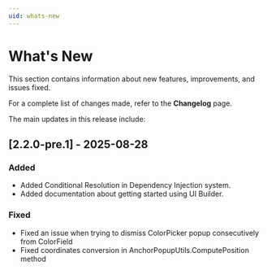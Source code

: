 ```yaml
---
uid: whats-new
---
```


# What's New

This section contains information about new features, improvements, and issues fixed.

For a complete list of changes made, refer to the **Changelog** page.

The main updates in this release include:

## [2.2.0-pre.1] - 2025-08-28

### Added

- Added Conditional Resolution in Dependency Injection system.
- Added documentation about getting started using UI Builder.

### Fixed

- Fixed an issue when trying to dismiss ColorPicker popup consecutively from ColorField
- Fixed coordinates conversion in AnchorPopupUtils.ComputePosition method

